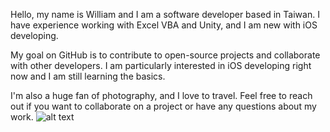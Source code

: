 Hello, my name is William and I am a software developer based in Taiwan. I have experience working with Excel VBA and Unity, and I am new with iOS developing.

My goal on GitHub is to contribute to open-source projects and collaborate with other developers. I am particularly interested in iOS developing right now and I am still learning the basics. 
 
I'm also a huge fan of photography, and I love to travel.
Feel free to reach out if you want to collaborate on a project or have any questions about my work.
![alt text](https://imgur.com/40f47DL.jpg)



<!--
**MapleLunar/MapleLunar** is a ✨ _special_ ✨ repository because its `README.md` (this file) appears on your GitHub profile.

Here are some ideas to get you started:

- 🔭 I’m currently working on ...
- 🌱 I’m currently learning ...
- 👯 I’m looking to collaborate on ...
- 🤔 I’m looking for help with ...
- 💬 Ask me about ...
- 📫 How to reach me: ...
- 😄 Pronouns: ...
- ⚡ Fun fact: ...
-->

